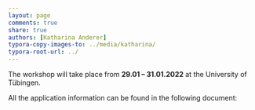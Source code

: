 ```yaml
---
layout: page
comments: true
share: true
authors: [Katharina Anderer]
typora-copy-images-to: ../media/katharina/
typora-root-url: ../
---
```





The workshop will take place from <b>29.01 – 31.01.2022</b> at the University of Tübingen.

<p>
    
All the application information can be found in the following document:
    
    